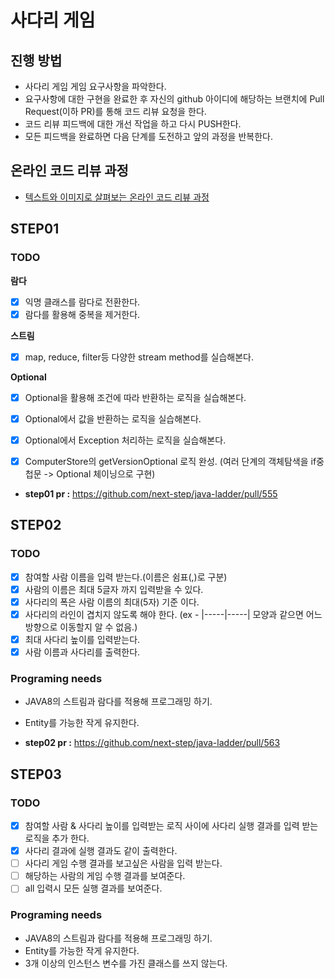 # 사다리 게임
## 진행 방법
* 사다리 게임 게임 요구사항을 파악한다.
* 요구사항에 대한 구현을 완료한 후 자신의 github 아이디에 해당하는 브랜치에 Pull Request(이하 PR)를 통해 코드 리뷰 요청을 한다.
* 코드 리뷰 피드백에 대한 개선 작업을 하고 다시 PUSH한다.
* 모든 피드백을 완료하면 다음 단계를 도전하고 앞의 과정을 반복한다.

## 온라인 코드 리뷰 과정
* [텍스트와 이미지로 살펴보는 온라인 코드 리뷰 과정](https://github.com/nextstep-step/nextstep-docs/tree/master/codereview)

## STEP01 
### TODO

**람다**
 - [x] 익명 클래스를 람다로 전환한다.
 - [x] 람다를 활용해 중복을 제거한다.

**스트림**
 - [x] map, reduce, filter등 다양한 stream method를 실습해본다.

**Optional**
 - [x] Optional을 활용해 조건에 따라 반환하는 로직을 실습해본다.
 - [x] Optional에서 값을 반환하는 로직을 실습해본다.
 - [x] Optional에서 Exception 처리하는 로직을 실습해본다.
 
 - [x] ComputerStore의 getVersionOptional 로직 완성. (여러 단계의 객체탐색을 if중첩문 -> Optional 체이닝으로 구현)
 
 - **step01 pr :** https://github.com/next-step/java-ladder/pull/555
 ## STEP02
 ### TODO
 - [x] 참여할 사람 이름을 입력 받는다.(이름은 쉼표(,)로 구분)
 - [x] 사람의 이름은 최대 5글자 까지 입력받을 수 있다.
 - [x] 사다리의 폭은 사람 이름의 최대(5자) 기준 이다.
 - [x] 사다리의 라인이 겹치지 않도록 해야 한다. (ex - |-----|-----| 모양과 같으면 어느 방향으로 이동할지 알 수 없음.)
 - [x] 최대 사다리 높이를 입력받는다.
 - [x] 사람 이름과 사다리를 출력한다.
 
 ### Programing needs
  - JAVA8의 스트림과 람다를 적용해 프로그래밍 하기.
  - Entity를 가능한 작게 유지한다.

- **step02 pr :** https://github.com/next-step/java-ladder/pull/563
 ## STEP03
 ### TODO
 - [x] 참여할 사람 & 사다리 높이를 입력받는 로직 사이에 사다리 실행 결과를 입력 받는로직을 추가 한다.
 - [x] 사다리 결과에 실행 결과도 같이 출력한다.
 - [ ] 사다리 게임 수행 결과를 보고싶은 사람을 입력 받는다.
 - [ ] 해당하는 사람의 게임 수행 결과를 보여준다.
 - [ ] all 입력시 모든 실행 결과를 보여준다.
 
 ### Programing needs
  - JAVA8의 스트림과 람다를 적용해 프로그래밍 하기.
  - Entity를 가능한 작게 유지한다.
  - 3개 이상의 인스턴스 변수를 가진 클래스를 쓰지 않는다.